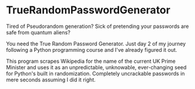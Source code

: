 # TrueRandomPasswordGenerator

Tired of Pseudorandom generation? Sick of pretending your passwords are safe from quantum aliens?

You need the True Random Password Generator. Just day 2 of my journey following a Python programming course and I've already figured it out.

This program scrapes Wikipedia for the name of the current UK Prime Minister and uses it as an unpredictable, unknowable, ever-changing seed for Python's built in randomization. Completely uncrackable passwords in mere seconds assuming I did it right.
